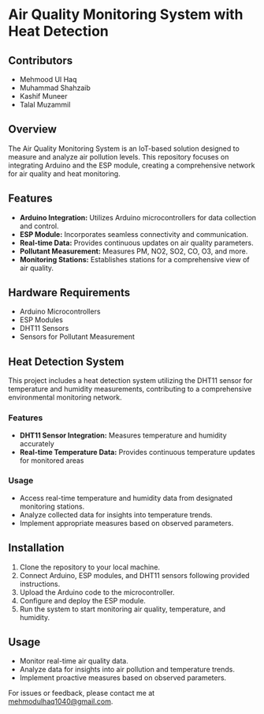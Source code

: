 # Air Quality Monitoring System with Heat Detection

## Contributors

- Mehmood Ul Haq
- Muhammad Shahzaib
- Kashif Muneer
- Talal Muzammil

## Overview

The Air Quality Monitoring System is an IoT-based solution designed to measure and analyze air pollution levels. This repository focuses on integrating Arduino and the ESP module, creating a comprehensive network for air quality and heat monitoring.

## Features

- **Arduino Integration:** Utilizes Arduino microcontrollers for data collection and control.
- **ESP Module:** Incorporates seamless connectivity and communication.
- **Real-time Data:** Provides continuous updates on air quality parameters.
- **Pollutant Measurement:** Measures PM, NO2, SO2, CO, O3, and more.
- **Monitoring Stations:** Establishes stations for a comprehensive view of air quality.

## Hardware Requirements

- Arduino Microcontrollers
- ESP Modules
- DHT11 Sensors
- Sensors for Pollutant Measurement

## Heat Detection System

This project includes a heat detection system utilizing the DHT11 sensor for temperature and humidity measurements, contributing to a comprehensive environmental monitoring network.

### Features

- **DHT11 Sensor Integration:** Measures temperature and humidity accurately
- **Real-time Temperature Data:** Provides continuous temperature updates for monitored areas

### Usage

- Access real-time temperature and humidity data from designated monitoring stations.
- Analyze collected data for insights into temperature trends.
- Implement appropriate measures based on observed parameters.

## Installation

1. Clone the repository to your local machine.
2. Connect Arduino, ESP modules, and DHT11 sensors following provided instructions.
3. Upload the Arduino code to the microcontroller.
4. Configure and deploy the ESP module.
5. Run the system to start monitoring air quality, temperature, and humidity.

## Usage

- Monitor real-time air quality data.
- Analyze data for insights into air pollution and temperature trends.
- Implement proactive measures based on observed parameters.


For issues or feedback, please contact me at mehmodulhaq1040@gmail.com.
